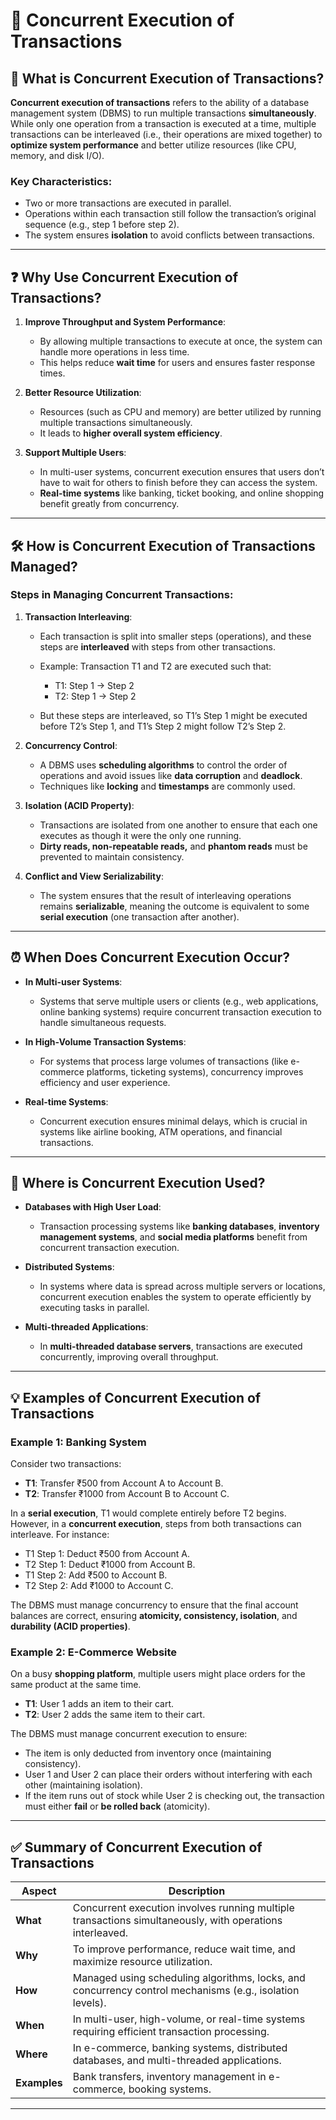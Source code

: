 # 💼 Concurrent Execution of Transactions

## 📖 What is Concurrent Execution of Transactions?

**Concurrent execution of transactions** refers to the ability of a database management system (DBMS) to run multiple transactions **simultaneously**. While only one operation from a transaction is executed at a time, multiple transactions can be interleaved (i.e., their operations are mixed together) to **optimize system performance** and better utilize resources (like CPU, memory, and disk I/O).

### Key Characteristics:

* Two or more transactions are executed in parallel.
* Operations within each transaction still follow the transaction’s original sequence (e.g., step 1 before step 2).
* The system ensures **isolation** to avoid conflicts between transactions.

---

## ❓ Why Use Concurrent Execution of Transactions?

1. **Improve Throughput and System Performance**:

   * By allowing multiple transactions to execute at once, the system can handle more operations in less time.
   * This helps reduce **wait time** for users and ensures faster response times.

2. **Better Resource Utilization**:

   * Resources (such as CPU and memory) are better utilized by running multiple transactions simultaneously.
   * It leads to **higher overall system efficiency**.

3. **Support Multiple Users**:

   * In multi-user systems, concurrent execution ensures that users don’t have to wait for others to finish before they can access the system.
   * **Real-time systems** like banking, ticket booking, and online shopping benefit greatly from concurrency.

---

## 🛠️ How is Concurrent Execution of Transactions Managed?

### Steps in Managing Concurrent Transactions:

1. **Transaction Interleaving**:

   * Each transaction is split into smaller steps (operations), and these steps are **interleaved** with steps from other transactions.
   * Example: Transaction T1 and T2 are executed such that:

     * T1: Step 1 → Step 2
     * T2: Step 1 → Step 2
   * But these steps are interleaved, so T1’s Step 1 might be executed before T2’s Step 1, and T1’s Step 2 might follow T2’s Step 2.

2. **Concurrency Control**:

   * A DBMS uses **scheduling algorithms** to control the order of operations and avoid issues like **data corruption** and **deadlock**.
   * Techniques like **locking** and **timestamps** are commonly used.

3. **Isolation (ACID Property)**:

   * Transactions are isolated from one another to ensure that each one executes as though it were the only one running.
   * **Dirty reads, non-repeatable reads,** and **phantom reads** must be prevented to maintain consistency.

4. **Conflict and View Serializability**:

   * The system ensures that the result of interleaving operations remains **serializable**, meaning the outcome is equivalent to some **serial execution** (one transaction after another).

---

## ⏰ When Does Concurrent Execution Occur?

* **In Multi-user Systems**:

  * Systems that serve multiple users or clients (e.g., web applications, online banking systems) require concurrent transaction execution to handle simultaneous requests.

* **In High-Volume Transaction Systems**:

  * For systems that process large volumes of transactions (like e-commerce platforms, ticketing systems), concurrency improves efficiency and user experience.

* **Real-time Systems**:

  * Concurrent execution ensures minimal delays, which is crucial in systems like airline booking, ATM operations, and financial transactions.

---

## 📍 Where is Concurrent Execution Used?

* **Databases with High User Load**:

  * Transaction processing systems like **banking databases**, **inventory management systems**, and **social media platforms** benefit from concurrent transaction execution.

* **Distributed Systems**:

  * In systems where data is spread across multiple servers or locations, concurrent execution enables the system to operate efficiently by executing tasks in parallel.

* **Multi-threaded Applications**:

  * In **multi-threaded database servers**, transactions are executed concurrently, improving overall throughput.

---

## 💡 Examples of Concurrent Execution of Transactions

### Example 1: **Banking System**

Consider two transactions:

* **T1**: Transfer ₹500 from Account A to Account B.
* **T2**: Transfer ₹1000 from Account B to Account C.

In a **serial execution**, T1 would complete entirely before T2 begins. However, in a **concurrent execution**, steps from both transactions can interleave. For instance:

* T1 Step 1: Deduct ₹500 from Account A.
* T2 Step 1: Deduct ₹1000 from Account B.
* T1 Step 2: Add ₹500 to Account B.
* T2 Step 2: Add ₹1000 to Account C.

The DBMS must manage concurrency to ensure that the final account balances are correct, ensuring **atomicity, consistency, isolation**, and **durability (ACID properties)**.

### Example 2: **E-Commerce Website**

On a busy **shopping platform**, multiple users might place orders for the same product at the same time.

* **T1**: User 1 adds an item to their cart.
* **T2**: User 2 adds the same item to their cart.

The DBMS must manage concurrent execution to ensure:

* The item is only deducted from inventory once (maintaining consistency).
* User 1 and User 2 can place their orders without interfering with each other (maintaining isolation).
* If the item runs out of stock while User 2 is checking out, the transaction must either **fail** or **be rolled back** (atomicity).

---

## ✅ Summary of Concurrent Execution of Transactions

| Aspect       | Description                                                                                              |
| ------------ | -------------------------------------------------------------------------------------------------------- |
| **What**     | Concurrent execution involves running multiple transactions simultaneously, with operations interleaved. |
| **Why**      | To improve performance, reduce wait time, and maximize resource utilization.                             |
| **How**      | Managed using scheduling algorithms, locks, and concurrency control mechanisms (e.g., isolation levels). |
| **When**     | In multi-user, high-volume, or real-time systems requiring efficient transaction processing.             |
| **Where**    | In e-commerce, banking systems, distributed databases, and multi-threaded applications.                  |
| **Examples** | Bank transfers, inventory management in e-commerce, booking systems.                                     |

---
